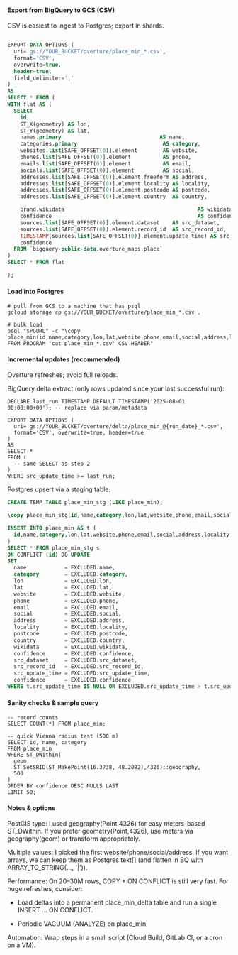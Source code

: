 

#### Export from BigQuery to GCS (CSV)

CSV is easiest to ingest to Postgres; export in shards.

```sql

EXPORT DATA OPTIONS (
  uri='gs://YOUR_BUCKET/overture/place_min_*.csv',
  format='CSV',
  overwrite=true,
  header=true,
  field_delimiter=','
)
AS
SELECT * FROM (
WITH flat AS (
  SELECT
    id,
    ST_X(geometry) AS lon,
    ST_Y(geometry) AS lat,
    names.primary                               AS name,
    categories.primary                           AS category,
    websites.list[SAFE_OFFSET(0)].element        AS website,
    phones.list[SAFE_OFFSET(0)].element          AS phone,
    emails.list[SAFE_OFFSET(0)].element          AS email,
    socials.list[SAFE_OFFSET(0)].element         AS social,
    addresses.list[SAFE_OFFSET(0)].element.freeform AS address,
    addresses.list[SAFE_OFFSET(0)].element.locality AS locality,
    addresses.list[SAFE_OFFSET(0)].element.postcode AS postcode,
    addresses.list[SAFE_OFFSET(0)].element.country  AS country,

    brand.wikidata                                          AS wikidata,
    confidence                                              AS confidence,
    sources.list[SAFE_OFFSET(0)].element.dataset    AS src_dataset,
    sources.list[SAFE_OFFSET(0)].element.record_id  AS src_record_id,
    TIMESTAMP(sources.list[SAFE_OFFSET(0)].element.update_time) AS src_update_time,
    confidence
  FROM `bigquery-public-data.overture_maps.place`
)
SELECT * FROM flat

);
```


#### Load into Postgres

```
# pull from GCS to a machine that has psql
gcloud storage cp gs://YOUR_BUCKET/overture/place_min_*.csv .

# bulk load
psql "$PGURL" -c "\copy place_min(id,name,category,lon,lat,website,phone,email,social,address,locality,postcode,country,wikidata,confidence,src_dataset,src_record_id,src_update_time,confidence) FROM PROGRAM 'cat place_min_*.csv' CSV HEADER"
```


#### Incremental updates (recommended)

Overture refreshes; avoid full reloads.

BigQuery delta extract (only rows updated since your last successful run):

```
DECLARE last_run TIMESTAMP DEFAULT TIMESTAMP('2025-08-01 00:00:00+00'); -- replace via param/metadata

EXPORT DATA OPTIONS (
  uri='gs://YOUR_BUCKET/overture/delta/place_min_@{run_date}_*.csv',
  format='CSV', overwrite=true, header=true
)
AS
SELECT *
FROM (
  -- same SELECT as step 2
)
WHERE src_update_time >= last_run;
```

Postgres upsert via a staging table:

```sql
CREATE TEMP TABLE place_min_stg (LIKE place_min);

\copy place_min_stg(id,name,category,lon,lat,website,phone,email,social,address,locality,postcode,country,wikidata,confidence,src_dataset,src_record_id,src_update_time,confidence) FROM 'delta_files.csv' CSV HEADER;

INSERT INTO place_min AS t (
  id,name,category,lon,lat,website,phone,email,social,address,locality,postcode,country,wikidata,confidence,src_dataset,src_record_id,src_update_time,confidence
)
SELECT * FROM place_min_stg s
ON CONFLICT (id) DO UPDATE
SET
  name            = EXCLUDED.name,
  category        = EXCLUDED.category,
  lon             = EXCLUDED.lon,
  lat             = EXCLUDED.lat,
  website         = EXCLUDED.website,
  phone           = EXCLUDED.phone,
  email           = EXCLUDED.email,
  social          = EXCLUDED.social,
  address         = EXCLUDED.address,
  locality        = EXCLUDED.locality,
  postcode        = EXCLUDED.postcode,
  country         = EXCLUDED.country,
  wikidata        = EXCLUDED.wikidata,
  confidence      = EXCLUDED.confidence,
  src_dataset     = EXCLUDED.src_dataset,
  src_record_id   = EXCLUDED.src_record_id,
  src_update_time = EXCLUDED.src_update_time,
  confidence      = EXCLUDED.confidence
WHERE t.src_update_time IS NULL OR EXCLUDED.src_update_time > t.src_update_time;
```

#### Sanity checks & sample query

```
-- record counts
SELECT COUNT(*) FROM place_min;

-- quick Vienna radius test (500 m)
SELECT id, name, category
FROM place_min
WHERE ST_DWithin(
  geom,
  ST_SetSRID(ST_MakePoint(16.3738, 48.2082),4326)::geography,
  500
)
ORDER BY confidence DESC NULLS LAST
LIMIT 50;
```

#### Notes & options

PostGIS type: I used geography(Point,4326) for easy meters-based ST_DWithin. If you prefer geometry(Point,4326), use meters via geography(geom) or transform appropriately.

Multiple values: I picked the first website/phone/social/address. If you want arrays, we can keep them as Postgres text[] (and flatten in BQ with ARRAY_TO_STRING(..., '|')).

Performance: On 20–30M rows, COPY + ON CONFLICT is still very fast. For huge refreshes, consider:

- Load deltas into a permanent place_min_delta table and run a single INSERT ... ON CONFLICT.

- Periodic VACUUM (ANALYZE) on place_min.

Automation: Wrap steps in a small script (Cloud Build, GitLab CI, or a cron on a VM).
